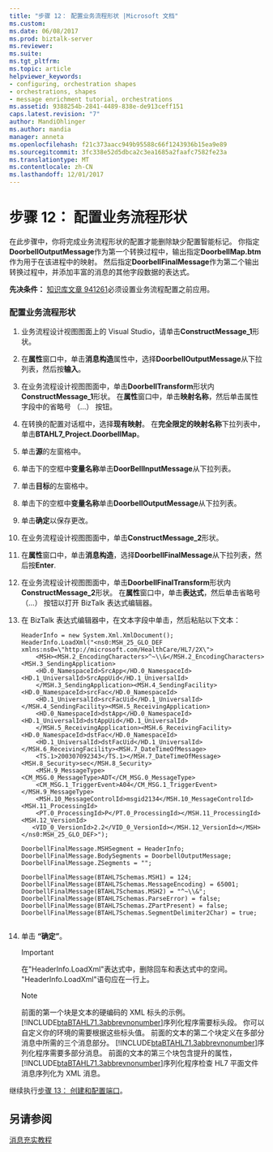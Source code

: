 ```yaml
---
title: "步骤 12： 配置业务流程形状 |Microsoft 文档"
ms.custom: 
ms.date: 06/08/2017
ms.prod: biztalk-server
ms.reviewer: 
ms.suite: 
ms.tgt_pltfrm: 
ms.topic: article
helpviewer_keywords:
- configuring, orchestration shapes
- orchestrations, shapes
- message enrichment tutorial, orchestrations
ms.assetid: 9388254b-2841-4489-838e-de913ceff151
caps.latest.revision: "7"
author: MandiOhlinger
ms.author: mandia
manager: anneta
ms.openlocfilehash: f21c373aacc949b95588c66f1243936b15ea9e89
ms.sourcegitcommit: 3fc338e52d5dbca2c3ea1685a2faafc7582fe23a
ms.translationtype: MT
ms.contentlocale: zh-CN
ms.lasthandoff: 12/01/2017
---
```

# <a name="step-12-configure-orchestration-shapes"></a>步骤 12： 配置业务流程形状
在此步骤中，你将完成业务流程形状的配置才能删除缺少配置智能标记。 你指定**DoorbellOutputMessage**作为第一个转换过程中，输出指定**DoorbellMap.btm**作为用于在该进程中的映射。 然后指定**DoorbellFinalMessage**作为第二个输出转换过程中，并添加丰富的消息的其他字段数据的表达式。  
  
 **先决条件：** [知识库文章 941261](http://support.microsoft.com/kb/941261)必须设置业务流程配置之前应用。  
  
### <a name="to-configure-orchestration-shapes"></a>配置业务流程形状  
  
1.  业务流程设计视图图面上的 Visual Studio，请单击**ConstructMessage_1**形状。  
  
2.  在**属性**窗口中，单击**消息构造**属性中，选择**DoorbellOutputMessage**从下拉列表，然后按**输入**。  
  
3.  在业务流程设计视图图面中，单击**DoorbellTransform**形状内**ConstructMessage_1**形状。 在**属性**窗口中，单击**映射名称**，然后单击属性字段中的省略号 （...） 按钮。  
  
4.  在转换的配置对话框中，选择**现有映射**。 在**完全限定的映射名称**下拉列表中，单击**BTAHL7_Project.DoorbellMap**。  
  
5.  单击**源**的左窗格中。  
  
6.  单击下的空框中**变量名称**单击**DoorBellInputMessage**从下拉列表。  
  
7.  单击**目标**的左窗格中。  
  
8.  单击下的空框中**变量名称**单击**DoorbellOutputMessage**从下拉列表。  
  
9. 单击**确定**以保存更改。  
  
10. 在业务流程设计视图图面中，单击**ConstructMessage_2**形状。  
  
11. 在**属性**窗口中，单击**消息构造**，选择**DoorbellFinalMessage**从下拉列表，然后按**Enter**.  
  
12. 在业务流程设计视图图面中，单击**DoorbellFinalTransform**形状内**ConstructMessage_2**形状。 在**属性**窗口中，单击**表达式**，然后单击省略号 （...） 按钮以打开 BizTalk 表达式编辑器。  
  
13. 在 BizTalk 表达式编辑器中，在文本字段中单击，然后粘贴以下文本：  
  
    ```  
    HeaderInfo = new System.Xml.XmlDocument();   
    HeaderInfo.LoadXml("<ns0:MSH_25_GLO_DEF xmlns:ns0=\"http://microsoft.com/HealthCare/HL7/2X\">  
        <MSH><MSH.2_EncodingCharacters>^~\\&</MSH.2_EncodingCharacters><MSH.3_SendingApplication>  
        <HD.0_NamespaceId>SrcApp</HD.0_NamespaceId><HD.1_UniversalId>SrcAppUid</HD.1_UniversalId>  
        </MSH.3_SendingApplication><MSH.4_SendingFacility><HD.0_NamespaceId>srcFac</HD.0_NamespaceId>  
        <HD.1_UniversalId>srcFacUid</HD.1_UniversalId></MSH.4_SendingFacility><MSH.5_ReceivingApplication>  
        <HD.0_NamespaceId>dstApp</HD.0_NamespaceId><HD.1_UniversalId>dstAppUid</HD.1_UniversalId>  
        </MSH.5_ReceivingApplication><MSH.6_ReceivingFacility><HD.0_NamespaceId>dstFac</HD.0_NamespaceId>  
        <HD.1_UniversalId>dstFacUid</HD.1_UniversalId></MSH.6_ReceivingFacility><MSH.7_DateTimeOfMessage>  
        <TS.1>200307092343</TS.1></MSH.7_DateTimeOfMessage><MSH.8_Security>sec</MSH.8_Security>  
        <MSH.9_MessageType><CM_MSG.0_MessageType>ADT</CM_MSG.0_MessageType>  
        <CM_MSG.1_TriggerEvent>A04</CM_MSG.1_TriggerEvent></MSH.9_MessageType>  
        <MSH.10_MessageControlId>msgid2134</MSH.10_MessageControlId><MSH.11_ProcessingId>  
        <PT.0_ProcessingId>P</PT.0_ProcessingId></MSH.11_ProcessingId><MSH.12_VersionId>  
       <VID_0_VersionId>2.2</VID_0_VersionId></MSH.12_VersionId></MSH></ns0:MSH_25_GLO_DEF>");  
  
    DoorbellFinalMessage.MSHSegment = HeaderInfo;  
    DoorbellFinalMessage.BodySegments = DoorbellOutputMessage;  
    DoorbellFinalMessage.ZSegments = "";  
  
    DoorbellFinalMessage(BTAHL7Schemas.MSH1) = 124;   
    DoorbellFinalMessage(BTAHL7Schemas.MessageEncoding) = 65001;  
    DoorbellFinalMessage(BTAHL7Schemas.MSH2) = "^~\\&";  
    DoorbellFinalMessage(BTAHL7Schemas.ParseError) = false;   
    DoorbellFinalMessage(BTAHL7Schemas.ZPartPresent) = false;  
    DoorbellFinalMessage(BTAHL7Schemas.SegmentDelimiter2Char) = true;  
  
    ```  
  
14. 单击 **“确定”**。  
  
    > [!IMPORTANT]
    >  在"HeaderInfo.LoadXml"表达式中，删除回车和表达式中的空间。 "HeaderInfo.LoadXml"语句应在一行上。  
  
    > [!NOTE]
    >  前面的第一个块是文本的硬编码的 XML 标头的示例。 [!INCLUDE[btaBTAHL71.3abbrevnonumber](../../includes/btabtahl71-3abbrevnonumber-md.md)]序列化程序需要标头段。 你可以自定义你的环境的需要根据这些标头值。 前面的文本的第二个块定义在多部分消息中所需的三个消息部分。 [!INCLUDE[btaBTAHL71.3abbrevnonumber](../../includes/btabtahl71-3abbrevnonumber-md.md)]序列化程序需要多部分消息。 前面的文本的第三个块包含提升的属性，[!INCLUDE[btaBTAHL71.3abbrevnonumber](../../includes/btabtahl71-3abbrevnonumber-md.md)]序列化程序检查 HL7 平面文件消息序列化为 XML 消息。  
  
 继续执行[步骤 13： 创建和配置端口](../../adapters-and-accelerators/accelerator-hl7/step-13-create-and-configure-ports.md)。  
  
## <a name="see-also"></a>另请参阅  
 [消息充实教程](../../adapters-and-accelerators/accelerator-hl7/message-enrichment-tutorial.md)